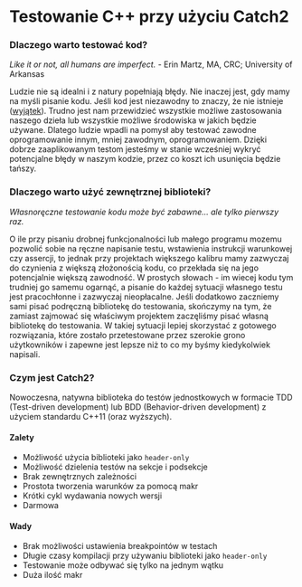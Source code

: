 # Testowanie C++ przy użyciu Catch2

### Dlaczego warto testować kod?

*Like it or not, all humans are imperfect.* - Erin Martz, MA, CRC; University of Arkansas

Ludzie nie są idealni i z natury popełniają błędy. Nie inaczej jest, gdy mamy na myśli pisanie kodu. Jeśli kod jest niezawodny to znaczy, że nie istnieje ([wyjątek](https://github.com/kelseyhightower/nocode)). Trudno jest nam przewidzieć wszystkie możliwe zastosowania naszego dzieła lub wszystkie możliwe środowiska w jakich będzie używane.
Dlatego ludzie wpadli na pomysł aby testować zawodne oprogramowanie innym, mniej zawodnym, oprogramowaniem. Dzięki dobrze zaaplikowanym testom jesteśmy w stanie wcześniej wykryć potencjalne błędy w naszym kodzie, przez co koszt ich usunięcia będzie tańszy.

### Dlaczego warto użyć zewnętrznej biblioteki?

*Własnoręczne testowanie kodu może być zabawne... ale tylko pierwszy raz.*

O ile przy pisaniu drobnej funkcjonalności lub małego programu mozemu pozwolić sobie na ręczne napisanie testu, wstawienia instrukcji warunkowej czy assercji, to jednak przy projektach większego kalibru mamy zazwyczaj do czynienia z większą złożonością kodu, co przekłada się na jego potencjalnie większą zawodność. W prostych słowach - im wiecej kodu tym trudniej go samemu ogarnąć, a pisanie do każdej sytuacji własnego testu jest pracochłonne i zazwyczaj nieopłacalne.
Jeśli dodatkowo zaczniemy sami pisać podręczną bibliotekę do testowania, skończymy na tym, że zamiast zajmować się właściwym projektem zaczęliśmy pisać własną bibliotekę do testowania.
W takiej sytuacji lepiej skorzystać z gotowego rozwiązania, które zostało przetestowane przez szerokie grono użytkowników i zapewne jest lepsze niż to co my byśmy kiedykolwiek napisali.

### Czym jest Catch2?

Nowoczesna, natywna biblioteka do testów jednostkowych w formacie TDD (Test-driven development) lub BDD (Behavior-driven development) z użyciem standardu C++11 (oraz wyższych).

#### Zalety

* Możliwość użycia biblioteki jako `header-only`
* Możliwość dzielenia testów na sekcje i podsekcje
* Brak zewnętrznych zależności
* Prostota tworzenia warunków za pomocą makr
* Krótki cykl wydawania nowych wersji
* Darmowa

#### Wady

* Brak możliwości ustawienia breakpointów w testach
* Długie czasy kompilacji przy używaniu biblioteki jako `header-only`
* Testowanie może odbywać się tylko na jednym wątku
* Duża ilość makr
